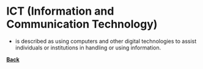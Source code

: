 # ICT (Information and Communication Technology)

- is described as using computers and other digital technologies to assist individuals or institutions in handling or using information.

**[Back](STintro.md)**